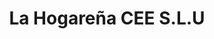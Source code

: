 ---
title: "La Hogareña CEE S.L.U"
url: /las-rozas-de-madrid/la-hogarena-cee-s-l-u/
shop: Konditorei
---